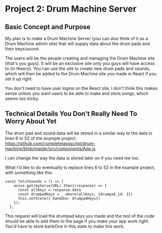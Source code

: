 # Project 2: Drum Machine Server

## Basic Concept and Purpose

My plan is to make a Drum Machine Server (you can also think of it as a Drum Machine admin site) that will supply data about the drum pads and their keys/sound. 

The users will be the people creating and managing the Drum Machine site (that's you guys). It will be an exclusive site only you guys will have access to (in theory). 
You can use the site to create new drum pads and sounds, which will then be added to the Drum Machine site you made in React if you set it up right.

You don't need to have user logins on the React site. I don't think this makes sense unless you want users to be able to make and store songs, which seems too tricky.

## Technical Details You Don't Really Need To Worry About Yet

The drum pad and sound data will be stored in a similar way to the data in lines 6 to 52 of the example project. 
https://github.com/completejavascript/drum-machine/blob/master/src/components/App.js 

I can change the way the data is stored later on if you need me too.

What I'd like to do eventually is replace lines 6 to 52 in the example project, with something like this. 

    const fetchSounds = () => {
        axios.get(myServerURL).then((response) => {
          const allKeys = response.data
          const drumpadKeys = _.where(allKeys, {drumpad_id: 1})
          this.setState({ bankOne: drumpadKeys})
        });
      };
      
This request will load the drumpad keys you made and the rest of the code should be able to add them to the page if you make your app work right.
You'd have to store bankOne in this.state to make this work.
